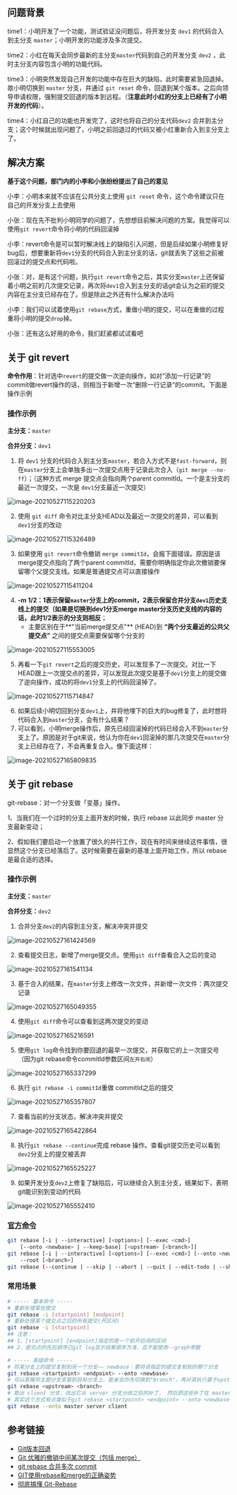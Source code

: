 ## 问题背景



time1：小明开发了一个功能，测试验证没问题后，将开发分支 `dev1` 的代码合入到主分支 `master`；小明开发的功能涉及多次提交。

time2：小红在每天会同步最新的主分支`master`代码到自己的开发分支 `dev2` ，此时主分支内容包含小明的功能代码。

time3：小明突然发现自己开发的功能中存在巨大的缺陷，此时需要紧急回退掉。故小明切换到 `master` 分支，并通过 `git reset` 命令，回退到某个版本。之后向领导申请权限，强制提交回退的版本到远程。（**注意此时小红的分支上已经有了小明开发的代码**）。

time4：小红自己的功能也开发完了，这时也将自己的分支代码`dev2` 合并到主分支；这个时候就出现问题了，小明之前回退过的代码又被小红重新合入到主分支上了。



## 解决方案



**基于这个问题，部门内的小李和小张纷纷提出了自己的意见**

小李：小明本来就不应该在公共分支上使用 `git reset` 命令，这个命令建议只在自己的开发分支上去使用

小张：现在先不批判小明同学的问题了，先想想目前解决问题的方案。我觉得可以使用`git revert`命令将小明的代码回滚掉

小李：revert命令是可以暂时解决线上的缺陷引入问题，但是后续如果小明修复好bug后，想要重新将`dev1`分支的代码合入到主分支的话，git就丢失了这些之前被回滚过的提交点和代码啦。

小张：对，是有这个问题，执行`git revert`命令之后，其实分支`master`上还保留着小明之前的几次提交记录，再次将`dev1`合入到主分支的话git会认为之前的提交内容在主分支已经存在了。但是除此之外还有什么解决办法吗

小李：我们可以试着使用`git rebase`方式，重做小明的提交，可以在重做的过程重将小明的提交`drop`掉。

小张：还有这么好用的命令，我们赶紧都试试看吧



## 关于 git revert



**命令作用**：针对选中`revert`的提交做一次逆向操作，如对“添加一行记录”的commit做revert操作的话，则相当于新增一次“删除一行记录”的commit。下面是操作示例



### 操作示例

**主分支：**`master`

**合并分支：**`dev1`

1. 将 `dev1` 分支的代码合入到主分支`master`，若合入方式不是`fast-forward`，则在`master`分支上会单独多出一次提交点用于记录此次合入（`git merge --no-ff`）；（这种方式 merge 提交点会指向两个parent commitId。一个是主分支的最近一次提交，一次是 `dev1`分支最近一次提交）

![image-20210527115220203](https://cdn.jsdelivr.net/gh/huangyuye/huangyuye.github.io@data/img/20210527115230.png)

2. 使用 `git diff` 命令对比主分支HEAD以及最近一次提交的差异，可以看到`dev1`分支的改动

![image-20210527115326489](https://cdn.jsdelivr.net/gh/huangyuye/huangyuye.github.io@data/img/20210527115328.png)

3. 如果使用 `git revert`命令撤销 `merge commitId`，会报下面错误。原因是该merge提交点指向了两个parent commitId，需要你明确指定你此次撤销要保留哪个父提交支线。如果是普通提交点可以直接操作

![image-20210527115411204](https://cdn.jsdelivr.net/gh/huangyuye/huangyuye.github.io@data/img/20210527115412.png)

4. **-m 1/2：1表示保留`master`分支上的commit，2表示保留合并分支`dev1`历史支线上的提交（如果是切换到dev1分支merge master分支历史支线的内容的话，此时1/2表示的分支则相反**；
   - 主要区别在于**"当前merge提交点"** (HEAD)到 **“两个分支最近的公共父提交点”** 之间的提交点需要保留哪个分支的

![image-20210527115553005](https://cdn.jsdelivr.net/gh/huangyuye/huangyuye.github.io@data/img/20210527115555.png)

5. 再看一下`git revert`之后的提交历史，可以发现多了一次提交。对比一下HEAD跟上一次提交点的差异，可以发现此次提交是基于`dev1`分支上的提交做了逆向操作，成功的将`dev1`分支上的代码回滚掉了。

![image-20210527115714847](C:\Users\yuye.huang\AppData\Roaming\Typora\typora-user-images\image-20210527115714847.png)

6. 如果后续小明切回到分支`dev1`上，并将他埋下的巨大的bug修复了，此时想将代码合入到`master`分支，会有什么结果？
7. 可以看到，小明merge操作后，原先已经回滚掉的代码已经合入不到`master`分支上了。原因是对于git来说，他认为你在`dev1`回滚掉的那几次提交在`master`分支上已经存在了，不会再重复合入。像下面这样：

![image-20210527165809835](C:\Users\yuye.huang\AppData\Roaming\Typora\typora-user-images\image-20210527165809835.png)



## 关于 git rebase

git-rebase：对一个分支做「变基」操作。

1、当我们在一个过时的分支上面开发的时候，执行 rebase 以此同步 master 分支最新变动；

2、假如我们要启动一个放置了很久的并行工作，现在有时间来继续这件事情，很显然这个分支已经落后了。这时候需要在最新的基准上面开始工作，所以 rebase 是最合适的选择。



### 操作示例

**主分支：**`master`

**合并分支：**`dev2`



1. 合并分支`dev2`的内容到主分支，解决冲突并提交

![image-20210527161424569](https://cdn.jsdelivr.net/gh/huangyuye/huangyuye.github.io@data/img/20210527161425.png)

2. 查看提交日志，新增了merge提交点。使用`git diff`查看合入之后的变动

![image-20210527161541134](C:\Users\yuye.huang\AppData\Roaming\Typora\typora-user-images\image-20210527161541134.png)

3. 基于合入的结果，在`master`分支上修改一次文件，并新增一次文件：两次提交记录

![image-20210527165049355](C:\Users\yuye.huang\AppData\Roaming\Typora\typora-user-images\image-20210527165049355.png)

4. 使用`git diff`命令可以查看到这两次提交的变动

![image-20210527165216591](C:\Users\yuye.huang\AppData\Roaming\Typora\typora-user-images\image-20210527165216591.png)

5. 使用`git log`命令找到你要回退的最早一次提交，并获取它的上一次提交号（因为git rebase命令commitId参数区间`左开右闭`）

![image-20210527165337299](C:\Users\yuye.huang\AppData\Roaming\Typora\typora-user-images\image-20210527165337299.png)

6. 执行 `git rebase -i commitId`重做 commitId之后的提交

![image-20210527165357807](C:\Users\yuye.huang\AppData\Roaming\Typora\typora-user-images\image-20210527165357807.png)

7. 查看当前的分支状态，解决冲突并提交

![image-20210527165422864](C:\Users\yuye.huang\AppData\Roaming\Typora\typora-user-images\image-20210527165422864.png)

8. 执行`git rebase --continue`完成 rebase 操作。查看git提交历史可以看到`dev2`分支上的提交被丢弃

![image-20210527165525227](C:\Users\yuye.huang\AppData\Roaming\Typora\typora-user-images\image-20210527165525227.png)

9. 如果开发分支`dev2`上修复了缺陷后，可以继续合入到主分支，结果如下，表明git能识别到变动的代码

![image-20210527165552410](C:\Users\yuye.huang\AppData\Roaming\Typora\typora-user-images\image-20210527165552410.png)



### [官方命令](https://git-scm.com/docs/git-rebase)

```sh
git rebase [-i | --interactive] [<options>] [--exec <cmd>]
	[--onto <newbase> | --keep-base] [<upstream> [<branch>]]
git rebase [-i | --interactive] [<options>] [--exec <cmd>] [--onto <newbase>]
	--root [<branch>]
git rebase (--continue | --skip | --abort | --quit | --edit-todo | --show-current-patch)
```

### 常用场景

```sh
# ----- 基本命令 -----
# 重新处理某些提交
git rebase -i [startpoint] [endpoint]
# 重新处理某个提交点之后的所有提交(开区间)
git rebase -i [startpoint]
## 注意：
## 1、[startpoint] [endpoint]指定的是一个前开后闭的区间
## 2、提交点的先后顺序已git log显示结果顺序为准，且不能使用--graph参数

# ----- 高级命令 -----
# 将某分支上的提交复制到另一个分支—— newbase：要将该指定的提交复制到的那个分支
git rebase <startpoint> <endpoint> --onto <newbase>
# 可以直接将主题分支变基到目标分支上。能省去你先切换到"branch"，再对其执行基于upstream的变基命令的多个步骤。但是其实git rebase --continue 之后你会发现也是自动切换到了"branch"分支。
git rebase <upstream> <branch>
# 取出 client 分支，找出它从 server 分支分歧之后的补丁， 然后把这些补丁在 master 分支上重放一遍，让 client 看起来像直接基于 master 修改一样（分歧：commit提交记录产生分叉）
# 其实这个方式有点类似于git rebase <startpoint> <endpoint> --onto <newbase>，只是下面这种方式是由git帮你找到你需要rebase重做的提交点。
git rebase --onto master server client
```



## 参考链接

- [Git版本回退](https://my.oschina.net/chinaliuhan/blog/3064978)
- [Git 优雅的撤销中间某次提交（包括 merge）](https://learnku.com/articles/31705)
- [git rebase 合并多次 commit](https://www.jianshu.com/p/571153f5daa1)
- [GIT使用rebase和merge的正确姿势](https://zhuanlan.zhihu.com/p/34197548)
- [彻底搞懂 Git-Rebase](http://jartto.wang/2018/12/11/git-rebase/)